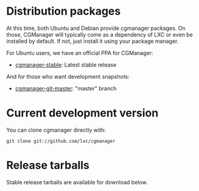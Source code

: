 
# Distribution packages
At this time, both Ubuntu and Debian provide cgmanager packages.
On those, CGManager will typically come as a dependency of LXC or even be installed by default.
If not, just install it using your package manager.

For Ubuntu users, we have an official PPA for CGManager:

 * [cgmanager-stable](https://launchpad.net/~ubuntu-lxc/+archive/cgmanager-stable): Latest stable release

And for those who want development snapshots:

 * [cgmanager-git-master](https://launchpad.net/~ubuntu-lxc/+archive/cgmanager-git-master): "master" branch

# Current development version

You can clone cgmanager directly with:

    git clone git://github.com/lxc/cgmanager

# Release tarballs

Stable release tarballs are available for download below.
